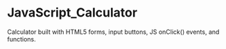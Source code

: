 # JavaScript_Calculator
Calculator built with HTML5 forms, input buttons, JS onClick() events, and functions.
